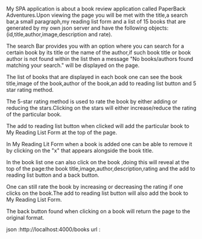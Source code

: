 My SPA application is about a book review application called PaperBack Adventures.Upon viewing the page you will be met with the title,a search bar,a small paragraph,my reading list form and a list of 15 books that are generated by my own json server and have the following objects:(id,title,author,image,description and rate).

The search Bar provides you with an option where you can search for a certain book by its title or the name of the author,if such book title or book author is not found within the list then a message "No books/authors found matching your search." will be displayed on the page.

The list of books that are displayed in each book one can see the book title,image of the book,author of the book,an add to reading list button and 5 star rating method.

The 5-star rating method is used to rate the book by either adding or reducing the stars.Clicking on the stars will either increase/reduce the rating of the particular book.

The add to reading list button when clicked will add the particular book to My Reading List Form at the top of the page.

In My Reading Lit Form when a book is added one can be able to remove it by clicking on the "x" that appears alongside the book title.

In the book list one can also click on the book ,doing this will reveal at the top of the page:the book title,image,author,description,rating and the add to reading list button and a back button.

One can still rate the book by increasing or decreasing the rating if one clicks on the book.The add to reading list button will also add the book to My Reading List Form.

The back button found when clicking on a book will return the page to the original format.


json :http://localhost:4000/books
url :

